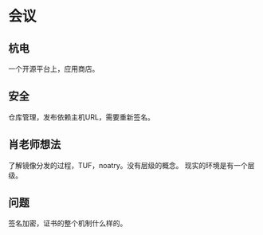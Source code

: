# 会议
     
## 杭电

一个开源平台上，应用商店。                                       

## 安全

仓库管理，发布依赖主机URL，需要重新签名。

## 肖老师想法

了解镜像分发的过程，TUF，noatry。没有层级的概念。
现实的环境是有一个层级。

## 问题

签名加密，证书的整个机制什么样的。


